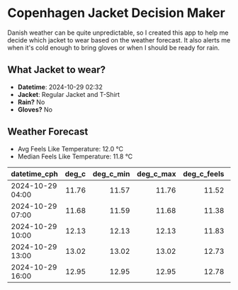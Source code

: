 
# Copenhagen Jacket Decision Maker

Danish weather can be quite unpredictable, so I created this app to help me decide which jacket to wear based on the weather forecast. 
It also alerts me when it's cold enough to bring gloves or when I should be ready for rain.

## What Jacket to wear?

- **Datetime**: 2024-10-29 02:32
- **Jacket**: Regular Jacket and T-Shirt
- **Rain?** No
- **Gloves?** No

## Weather Forecast
- Avg Feels Like Temperature: 12.0 °C
- Median Feels Like Temperature: 11.8 °C

| datetime_cph     |   deg_c |   deg_c_min |   deg_c_max |   deg_c_feels | weather   | wind   | rain   |
|:-----------------|--------:|------------:|------------:|--------------:|:----------|:-------|:-------|
| 2024-10-29 04:00 |   11.76 |       11.57 |       11.76 |         11.52 | Clouds    | Low    | None   |
| 2024-10-29 07:00 |   11.68 |       11.59 |       11.68 |         11.38 | Clouds    | Low    | None   |
| 2024-10-29 10:00 |   12.13 |       12.13 |       12.13 |         11.83 | Clouds    | Low    | None   |
| 2024-10-29 13:00 |   13.02 |       13.02 |       13.02 |         12.73 | Clouds    | Low    | None   |
| 2024-10-29 16:00 |   12.95 |       12.95 |       12.95 |         12.78 | Clouds    | Low    | None   |
        
